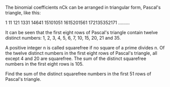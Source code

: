   <p>The binomial coefficients nCk can be arranged in triangular form, Pascal's triangle, like this:</p>        1  11  121  1331  14641  15101051  1615201561  172135352171    .........      <p>It can be seen that the first eight rows of Pascal's triangle contain twelve distinct numbers: 1,&nbsp;2,&nbsp;3,&nbsp;4,&nbsp;5,&nbsp;6,&nbsp;7,&nbsp;10,&nbsp;15,&nbsp;20,&nbsp;21&nbsp;and&nbsp;35.</p>    <p>A positive integer n is called squarefree if no square of a prime divides n.  Of the twelve distinct numbers in the first eight rows of Pascal's triangle, all except 4 and 20 are squarefree.  The sum of the distinct squarefree numbers in the first eight rows is 105.</p>    <p>Find the sum of the distinct squarefree numbers in the first 51 rows of Pascal's triangle.</p>  